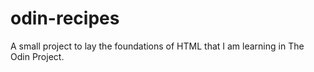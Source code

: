 # odin-recipes

A small project to lay the foundations of HTML that I am learning in The Odin Project.
